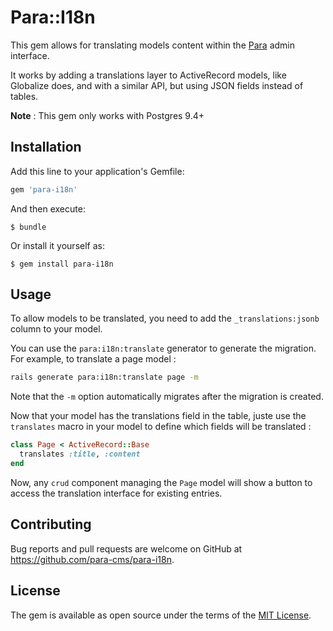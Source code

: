 # Para::I18n

This gem allows for translating models content within the [Para](https://github.com/para-cms/para)
admin interface.

It works by adding a translations layer to ActiveRecord models, like Globalize
does, and with a similar API, but using JSON fields instead of tables.

**Note** : This gem only works with Postgres 9.4+

## Installation

Add this line to your application's Gemfile:

```ruby
gem 'para-i18n'
```

And then execute:

    $ bundle

Or install it yourself as:

    $ gem install para-i18n

## Usage

To allow models to be translated, you need to add the `_translations:jsonb`
column to your model.

You can use the `para:i18n:translate` generator to generate the migration.
For example, to translate a page model :

```bash
rails generate para:i18n:translate page -m
```

Note that the `-m` option automatically migrates after the migration is
created.

Now that your model has the translations field in the table, juste use the
`translates` macro in your model to define which fields will be translated :

```ruby
class Page < ActiveRecord::Base
  translates :title, :content
end
```

Now, any `crud` component managing the `Page` model will show a button to access
the translation interface for existing entries.

## Contributing

Bug reports and pull requests are welcome on GitHub at https://github.com/para-cms/para-i18n.

## License

The gem is available as open source under the terms of the [MIT License](http://opensource.org/licenses/MIT).

